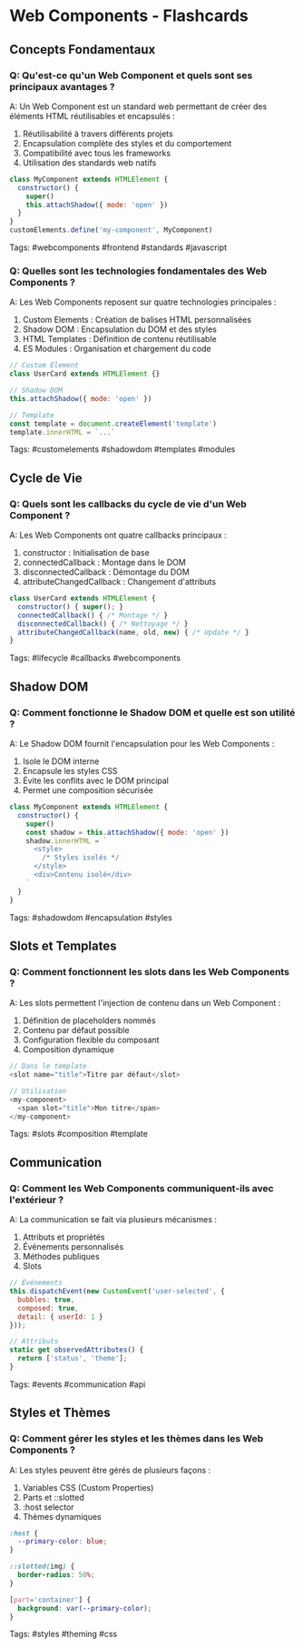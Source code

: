 # Web Components - Flashcards

## Concepts Fondamentaux

### Q: Qu'est-ce qu'un Web Component et quels sont ses principaux avantages ?

A: Un Web Component est un standard web permettant de créer des éléments HTML réutilisables et encapsulés :

1. Réutilisabilité à travers différents projets
2. Encapsulation complète des styles et du comportement
3. Compatibilité avec tous les frameworks
4. Utilisation des standards web natifs

```js
class MyComponent extends HTMLElement {
  constructor() {
    super()
    this.attachShadow({ mode: 'open' })
  }
}
customElements.define('my-component', MyComponent)
```

Tags: #webcomponents #frontend #standards #javascript

### Q: Quelles sont les technologies fondamentales des Web Components ?

A: Les Web Components reposent sur quatre technologies principales :

1. Custom Elements : Création de balises HTML personnalisées
2. Shadow DOM : Encapsulation du DOM et des styles
3. HTML Templates : Définition de contenu réutilisable
4. ES Modules : Organisation et chargement du code

```js
// Custom Element
class UserCard extends HTMLElement {}

// Shadow DOM
this.attachShadow({ mode: 'open' })

// Template
const template = document.createElement('template')
template.innerHTML = `...`
```

Tags: #customelements #shadowdom #templates #modules

## Cycle de Vie

### Q: Quels sont les callbacks du cycle de vie d'un Web Component ?

A: Les Web Components ont quatre callbacks principaux :

1. constructor : Initialisation de base
2. connectedCallback : Montage dans le DOM
3. disconnectedCallback : Démontage du DOM
4. attributeChangedCallback : Changement d'attributs

```js
class UserCard extends HTMLElement {
  constructor() { super(); }
  connectedCallback() { /* Montage */ }
  disconnectedCallback() { /* Nettoyage */ }
  attributeChangedCallback(name, old, new) { /* Update */ }
}
```

Tags: #lifecycle #callbacks #webcomponents

## Shadow DOM

### Q: Comment fonctionne le Shadow DOM et quelle est son utilité ?

A: Le Shadow DOM fournit l'encapsulation pour les Web Components :

1. Isole le DOM interne
2. Encapsule les styles CSS
3. Évite les conflits avec le DOM principal
4. Permet une composition sécurisée

```js
class MyComponent extends HTMLElement {
  constructor() {
    super()
    const shadow = this.attachShadow({ mode: 'open' })
    shadow.innerHTML = `
      <style>
        /* Styles isolés */
      </style>
      <div>Contenu isolé</div>
    `
  }
}
```

Tags: #shadowdom #encapsulation #styles

## Slots et Templates

### Q: Comment fonctionnent les slots dans les Web Components ?

A: Les slots permettent l'injection de contenu dans un Web Component :

1. Définition de placeholders nommés
2. Contenu par défaut possible
3. Configuration flexible du composant
4. Composition dynamique

```js
// Dans le template
<slot name="title">Titre par défaut</slot>

// Utilisation
<my-component>
  <span slot="title">Mon titre</span>
</my-component>
```

Tags: #slots #composition #template

## Communication

### Q: Comment les Web Components communiquent-ils avec l'extérieur ?

A: La communication se fait via plusieurs mécanismes :

1. Attributs et propriétés
2. Événements personnalisés
3. Méthodes publiques
4. Slots

```js
// Événements
this.dispatchEvent(new CustomEvent('user-selected', {
  bubbles: true,
  composed: true,
  detail: { userId: 1 }
}));

// Attributs
static get observedAttributes() {
  return ['status', 'theme'];
}
```

Tags: #events #communication #api

## Styles et Thèmes

### Q: Comment gérer les styles et les thèmes dans les Web Components ?

A: Les styles peuvent être gérés de plusieurs façons :

1. Variables CSS (Custom Properties)
2. Parts et ::slotted
3. :host selector
4. Thèmes dynamiques

```css
:host {
  --primary-color: blue;
}

::slotted(img) {
  border-radius: 50%;
}

[part='container'] {
  background: var(--primary-color);
}
```

Tags: #styles #theming #css
